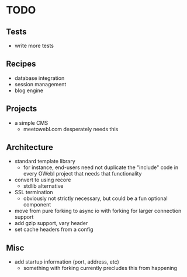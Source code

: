 # TODO

## Tests
* write more tests

## Recipes

* database integration
* session management
* blog engine

## Projects

* a simple CMS
  * meetowebl.com desperately needs this

## Architecture

* standard template library
  * for instance, end-users need not duplicate the "include" code in every OWebl project that needs that functionality
* convert to using recore
  * stdlib alternative
* SSL termination
  * obviously not strictly necessary, but could be a fun optional component
* move from pure forking to async io with forking for larger connection support
* add gzip support, vary header
* set cache headers from a config

## Misc

* add startup information (port, address, etc)
  * something with forking currently precludes this from happening

